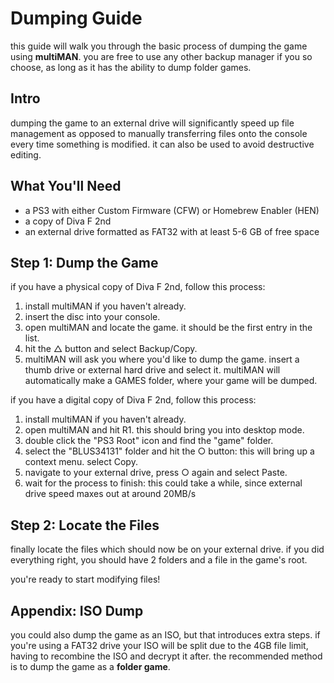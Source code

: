 # Dumping Guide
this guide will walk you through the basic process of dumping the game using **multiMAN**. you are free to use any other backup manager if you so choose, as long as it has the ability to dump folder games.

## Intro
dumping the game to an external drive will significantly speed up file management as opposed to manually transferring files onto the console every time something is modified. it can also be used to avoid destructive editing.

## What You'll Need
- a PS3 with either Custom Firmware (CFW) or Homebrew Enabler (HEN)
- a copy of Diva F 2nd
- an external drive formatted as FAT32 with at least 5-6 GB of free space

## Step 1: Dump the Game
if you have a physical copy of Diva F 2nd, follow this process:
1. install multiMAN if you haven't already.
2. insert the disc into your console. 
3. open multiMAN and locate the game. it should be the first entry in the list.
4. hit the △ button and select Backup/Copy.
5. multiMAN will ask you where you'd like to dump the game. insert a thumb drive or external hard drive and select it. multiMAN will automatically make a GAMES folder, where your game will be dumped.

if you have a digital copy of Diva F 2nd, follow this process:
1. install multiMAN if you haven't already.
2. open multiMAN and hit R1. this should bring you into desktop mode.
3. double click the "PS3 Root" icon and find the "game" folder.
4. select the "BLUS34131" folder and hit the ○ button: this will bring up a context menu. select Copy.
5. navigate to your external drive, press ○ again and select Paste.
6. wait for the process to finish: this could take a while, since external drive speed maxes out at around 20MB/s

## Step 2: Locate the Files
finally locate the files which should now be on your external drive. if you did everything right, you should have 2 folders and a file in the game's root.

you're ready to start modifying files!

## Appendix: ISO Dump
you could also dump the game as an ISO, but that introduces extra steps. if you're using a FAT32 drive your ISO will be split due to the 4GB file limit, having to recombine the ISO and decrypt it after. the recommended method is to dump the game as a **folder game**.